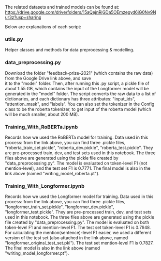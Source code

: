 The related datasets and trained models can be found at: 
https://drive.google.com/drive/folders/15aQejnRjGDa5OEmzegyd6iG0Nv9Nur3z?usp=sharing

Below are explanations of each script:

### utils.py
Helper classes and methods for data preprocessing & modelling.

### data_preprocessing.py
Download the folder "feedback-prize-2021" (which contains the raw data) from the Google Drive link above, and save  
it to the "model" folder. Then, after running this .py script, a pickle file of about 1.55 GB, which 
contains the input of the Longformer model will be generated in the "model" folder. The script converts 
the raw data to a list of dictionaries, and each dictionary has three attributes: "input_ids", "attention_mask",
and "labels". You can also set the tokenizer in the Config class to be the roberta tokenizer, to get input of 
the roberta model (which will be much smaller, about 200 MB). 

### Training_With_RoBERTa.ipynb
Records how we used the RoBERTa model for training. 
Data used in this process: from the link above, you can find three .pickle files, "roberta_train_set.pickle", 
"roberta_dev.pickle", "roberta_test.pickle". They are pre-processed train, dev, and test sets used in this notebook.
The three files above are generated using the pickle file created by "data_preprocessing.py".
The model is evaluated on token-level F1 (not mention-level), and the test set F1 is 0.7771. The final model is 
also in the link above (named "writing_model_roberta.pt").

### Training_With_Longformer.ipynb
Records how we used the Longformer model for training. 
Data used in this process: from the link above, you can find three .pickle files, "longformer_train_set.pickle", 
"longformer_dev.pickle", "longformer_test.pickle". They are pre-processed train, dev, and test sets used in this notebook.
The three files above are generated using the pickle file created by "data_preprocessing.py".
The model is evaluated on both token-level F1 and mention-level F1. The test set token-level F1 is 0.7948. For calculating
the mention(sentence)-level F1 easier, we used a different version of the test set (also attached in the link above, 
named "longformer_original_test_set.pkl"). The test set mention-level F1 is 0.7827. The final model is also in the 
link above (named "writing_model_longformer.pt").